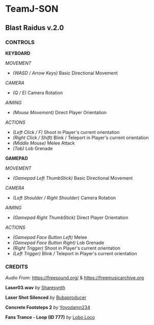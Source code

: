 # TeamJ-SON

## **Blast Raidus v.2.0**

### **CONTROLS**
**KEYBOARD**

*MOVEMENT*
- *(WASD / Arrow Keys)* Basic Directional Movement

*CAMERA*
- *(Q / E)* Camera Rotation

*AIMING*
- *(Mouse Movement)* Direct Player Orientation

*ACTIONS*
- *(Left Click / F)* Shoot in Player's current orientation
- *(Right Click / Shift)* Blink / Teleport in Player's current orientation
- *(Middle Mouse)* Melee Attack
- *(Tab)* Lob Grenade

**GAMEPAD**

*MOVEMENT*
- *(Gamepad Left ThumbStick)* Basic Directional Movement

*CAMERA*
- *(Left Shoulder / Right Shoulder)* Camera Rotation

*AIMING*
- *(Gamepad Right ThumbStick)* Direct Player Orientation

*ACTIONS*
- *(Gamepad Face Button Left)* Melee
- *(Gamepad Face Button Right)* Lob Grenade
- *(Right Trigger)* Shoot in Player's current orientation
- *(Left Trigger)* Blink / Teleport in Player's current orientation

### **CREDITS**

*Audio From:*
https://freesound.org/ & https://freemusicarchive.org

**Laser03.wav** *by* [Sharesynth](https://freesound.org/people/sharesynth/sounds/344511/)

**Laser Shot Silenced** *by* [Bubaproducer](https://freesound.org/people/bubaproducer/sounds/151022/)

**Concrete Footsteps 2** *by* [Yoyodamn234](https://freesound.org/people/Yoyodaman234/sounds/166508/)

**Fans Trance - Loop (ID 777)** *by* [Lobo Loco](http://freemusicarchive.org/music/Lobo_Loco/Wittness_for_Fittness/Fans_Trance_-_Loop_ID_777)
